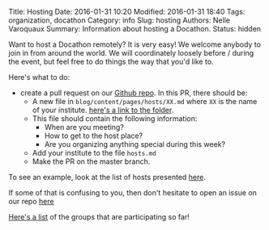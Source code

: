 Title: Hosting
Date: 2016-01-31 10:20
Modified: 2016-01-31 18:40
Tags: organization, docathon
Category: info
Slug: hosting
Authors: Nelle Varoquaux
Summary: Information about hosting a Docathon.
Status: hidden

Want to host a Docathon remotely? It is very easy! We welcome anybody to join in from around the world. We will coordinately loosely before / during the event, but feel free to do things the way that you'd like to.

Here's what to do:

* create a pull request on our [Github 
repo](http://github.com/BIDS/docathon). In this PR, there should be:
  * A new file in `blog/content/pages/hosts/XX.md` where `XX` is the name of your institute. [here's a link to the folder](https://github.com/BIDS/docathon/tree/master/blog/content/pages/hosts).
  * This file should contain the following information:
    - When are you meeting?
    - How to get to the host place?
    - Are you organizing anything special during this week?
  * Add your institute to the file `hosts.md`
  * Make the PR on the master branch.

To see an example, look at the list of hosts presented [here](hosts/bids).

If some of that is confusing to you, then don't hesitate to open an issue on our repo [here](https://github.com/BIDS/docathon/issues)

[Here's a list](hosts.html) of the groups that are participating so far!
